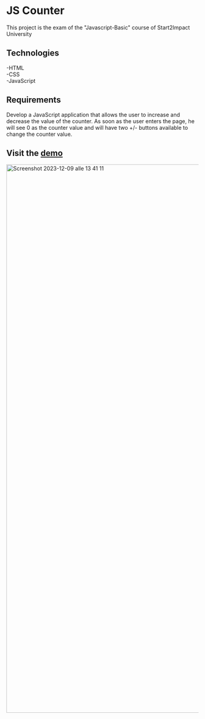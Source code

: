 

# JS Counter 
This project is the exam of the "Javascript-Basic" course of  Start2Impact University


## Technologies
-HTML  
-CSS  
-JavaScript  


## Requirements
Develop a JavaScript application that allows the user to increase and decrease the value of the counter.
As soon as the user enters the page, he will see 0 as the counter value and will have two +/- buttons available to change the counter value.


## Visit the [demo](https://javascriptcounterbygrazia.netlify.app/)

<img width="1440" alt="Screenshot 2023-12-09 alle 13 41 11" src="https://github.com/graziabaiamonte/javascriptcounter/assets/146842007/67963fb9-08e2-4792-b33a-9378e922d8cd">
